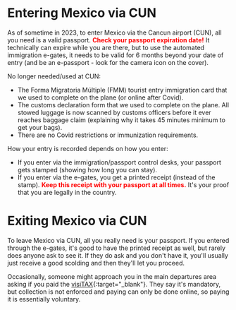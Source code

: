# Entering Mexico via CUN

As of sometime in 2023, to enter Mexico via the Cancun airport (CUN), all you need is a valid passport. <span style="color:red">**Check your passport expiration date!**</span> It technically can expire while you are there, but to use the automated immigration e-gates, it needs to be valid for 6 months beyond your date of entry (and be an e-passport - look for the camera icon on the cover).

No longer needed/used at CUN:
* The Forma Migratoria Múltiple (FMM) tourist entry immigration card that we used to complete on the plane (or online after Covid).
* The customs declaration form that we used to complete on the plane. All stowed luggage is now scanned by customs officers before it ever reaches baggage claim (explaining why it takes 45 minutes minimum to get your bags).
* There are no Covid restrictions or immunization requirements.

How your entry is recorded depends on how you enter:
* If you enter via the immigration/passport control desks, your passport gets stamped (showing how long you can stay).
* If you enter via the e-gates, you get a printed receipt (instead of the stamp). <span style="color:red">**Keep this receipt with your passport at all times.**</span> It's your proof that you are legally in the country.

# Exiting Mexico via CUN

To leave Mexico via CUN, all you really need is your passport. If you entered through the e-gates, it's good to have the printed receipt as well, but rarely does anyone ask to see it. If they do ask and you don't have it, you'll usually just receive a good scolding and then they'll let you proceed.

Occasionally, someone might approach you in the main departures area asking if you paid the [visiTAX](https://www.cancunairport.com/visitax.html){:target="_blank"}. They say it's mandatory, but collection is not enforced and paying can only be done online, so paying it is essentially voluntary.